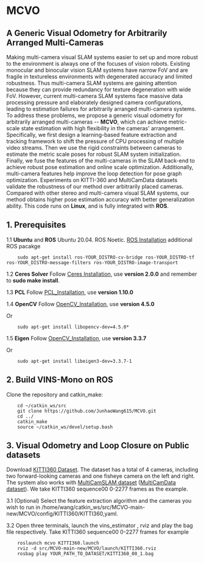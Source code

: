 # MCVO
## A Generic Visual Odometry for Arbitrarily Arranged Multi-Cameras

Making multi-camera visual SLAM systems easier to set up and more robust to the environment is always one of the focuses of vision robots. Existing monocular and binocular vision SLAM systems have narrow FoV and are fragile in textureless environments with degenerated accuracy and limited robustness. Thus multi-camera SLAM systems are gaining attention because they can provide redundancy for texture degeneration with wide FoV. However, current multi-camera SLAM systems face massive data processing pressure and elaborately designed camera configurations, leading to estimation failures for arbitrarily arranged multi-camera systems. To address these problems, we propose a generic visual odometry for arbitrarily arranged multi-cameras -- **MCVO**, which can achieve metric-scale state estimation with high flexibility in the cameras' arrangement. Specifically, we first design a learning-based feature extraction and tracking framework to shift the pressure of CPU processing of multiple video streams. Then we use the rigid constraints between cameras to estimate the metric scale poses for robust SLAM system initialization. Finally, we fuse the features of the multi-cameras in the SLAM back-end to achieve robust pose estimation and online scale optimization. Additionally, multi-camera features help improve the loop detection for pose graph optimization. Experiments on KITTI-360 and MultiCamData datasets validate the robustness of our method over arbitrarily placed cameras. Compared with other stereo and multi-camera visual SLAM systems, our method obtains higher pose estimation accuracy with better generalization ability. This code runs on **Linux**, and is fully integrated with **ROS**. 


## 1. Prerequisites
1.1 **Ubuntu** and **ROS**
Ubuntu  20.04.
ROS Noetic. [ROS Installation](http://wiki.ros.org/ROS/Installation)
additional ROS pacakge
```
    sudo apt-get install ros-YOUR_DISTRO-cv-bridge ros-YOUR_DISTRO-tf ros-YOUR_DISTRO-message-filters ros-YOUR_DISTRO-image-transport
```

1.2 **Ceres Solver**
Follow [Ceres Installation](http://ceres-solver.org/installation.html), use **version 2.0.0** and remember to **sudo make install**.

1.3 **PCL**
Follow [PCL_Installation](https://github.com/PointCloudLibrary/pcl/releases), use **version 1.10.0**

1.4 **OpenCV**
Follow [OpenCV_Installation](https://github.com/opencv/opencv/releases), use **version 4.5.0**

Or
```
    sudo apt-get install libopencv-dev=4.5.0*
```

1.5 **Eigen**
Follow [OpenCV_Installation](https://github.com/opencv/opencv/releases), use **version 3.3.7**

Or
```
    sudo apt-get install libeigen3-dev=3.3.7-1
```

## 2. Build VINS-Mono on ROS
Clone the repository and catkin_make:
```
    cd ~/catkin_ws/src
    git clone https://github.com/JunhaoWang615/MCVO.git
    cd ../
    catkin_make
    source ~/catkin_ws/devel/setup.bash
```

## 3. Visual Odometry and Loop Closure on Public datasets
Download [KITTI360 Dataset](https://www.cvlibs.net/datasets/kitti-360). The dataset has a total of 4 cameras, including two forward-looking cameras and one fisheye camera on the left and right. The system also works with [MultiCamSLAM dataset](https://github.com/neufieldrobotics/MultiCamSLAM) ([MultiCamData dataset](https://drive.google.com/drive/folders/151_ifKEE8WYHAeZ9hGcC69iotIpevBf8?usp=sharing)). We take KITTI360 sequence00 0-2277 frames as the example.

3.1 (Optional) Select the feature extraction algorithm and the cameras you wish to run in /home/wang/catkin_ws/src/MCVO-main-new/MCVO/config/KITTI360/KITTI360,yaml.


3.2 Open three terminals, launch the vins_estimator , rviz and play the bag file respectively. Take KITTI360 sequence00 0-2277 frames for example
```
    roslaunch mcvo KITTI360.launch 
    rviz -d src/MCVO-main-new/MCVO/launch/KITTI360.rviz
    rosbag play YOUR_PATH_TO_DATASET/KITTI360_00_1.bag
```



